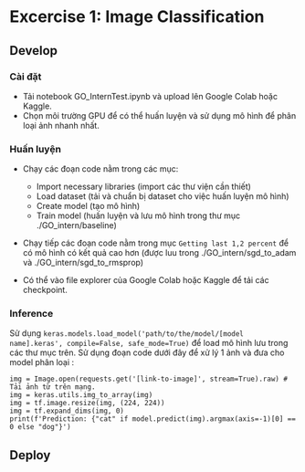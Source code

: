 # Excercise 1: Image Classification

## Develop
### Cài đặt

- Tải notebook GO_InternTest.ipynb và upload lên Google Colab hoặc Kaggle.
- Chọn môi trường GPU để có thể huấn luyện và sử dụng mô hình để phân loại ảnh nhanh nhất.

### Huấn luyện

- Chạy các đoạn code nằm trong các mục:

    - Import necessary libraries (import các thư viện cần thiết)
    - Load dataset (tải và chuẩn bị dataset cho việc huấn luyện mô hình)
    - Create model (tạo mô hình)
    - Train model (huấn luyện và lưu mô hình trong thư mục ./GO_intern/baseline)

- Chạy tiếp các đoạn code nằm trong mục `Getting last 1,2 percent` để có mô hình có kết quả cao hơn (được luu trong ./GO_intern/sgd_to_adam và ./GO_intern/sgd_to_rmsprop)

- Có thể vào file explorer của Google Colab hoặc Kaggle để tải các checkpoint.

### Inference

Sử dụng `keras.models.load_model('path/to/the/model/[model name].keras', compile=False, safe_mode=True)` để load mô hình lưu trong các thư mục trên. Sử dụng đoạn code dưới đây để xử lý 1 ảnh và đưa cho model phân loại :

    img = Image.open(requests.get('[link-to-image]', stream=True).raw) # Tải ảnh từ trên mạng.
    img = keras.utils.img_to_array(img)
    img = tf.image.resize(img, (224, 224))
    img = tf.expand_dims(img, 0)
    print(f'Prediction: {"cat" if model.predict(img).argmax(axis=-1)[0] == 0 else "dog"}')

## Deploy

